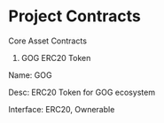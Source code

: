 # Project Contracts

 Core Asset Contracts

1. GOG ERC20 Token

Name: GOG

Desc: ERC20 Token for GOG ecosystem

Interface: ERC20, Ownerable
